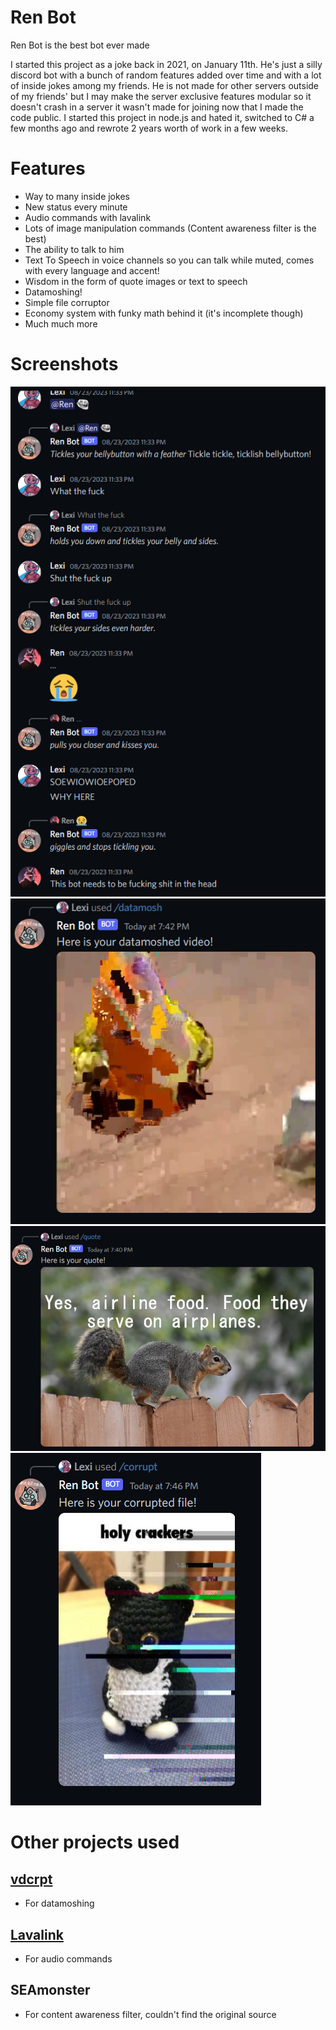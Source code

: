 # Ren Bot
Ren Bot is the best bot ever made

I started this project as a joke back in 2021, on January 11th. He's just a silly discord bot with a bunch of random features added over time and with a lot of inside jokes among my friends. 
He is not made for other servers outside of my friends' but I may make the server exclusive features modular so it doesn't crash in a server it wasn't made for joining now that I made the code public.
I started this project in node.js and hated it, switched to C# a few months ago and rewrote 2 years worth of work in a few weeks.

# Features
- Way to many inside jokes
- New status every minute
- Audio commands with lavalink
- Lots of image manipulation commands (Content awareness filter is the best)
- The ability to talk to him
- Text To Speech in voice channels so you can talk while muted, comes with every language and accent!
- Wisdom in the form of quote images or text to speech
- Datamoshing!
- Simple file corruptor
- Economy system with funky math behind it (it's incomplete though)
- Much much more

# Screenshots
![Talking to him](.assets/talky.png)
![Datamoshing](.assets/datamosh.png)
![Quote generator](.assets/quotes.png)
![Corruptor](.assets/corrupt.png)

# Other projects used
## [vdcrpt](https://github.com/branchpanic/vdcrpt)
- For datamoshing
## [Lavalink](https://github.com/lavalink-devs/Lavalink)
- For audio commands
## SEAmonster
- For content awareness filter, couldn't find the original source
